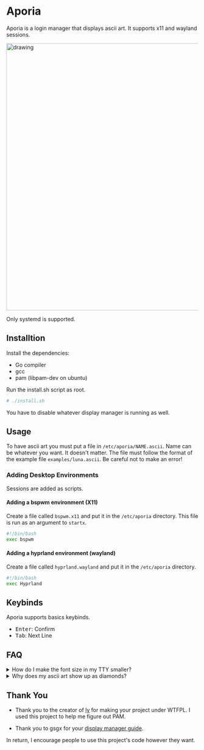 # Aporia

Aporia is a login manager that displays ascii art. It supports x11 and wayland sessions.

<img src="https://github.com/Lunarmagpie/aporia/assets/65521138/3e91ac76-df08-49ea-87f5-98e4c3105058" alt="drawing" width="700"/>

Only systemd is supported.

## Installtion
Install the dependencies:
- Go compiler
- gcc
- pam (libpam-dev on ubuntu)

Run the install.sh script as root.
```sh
# ./install.sh
```

You have to disable whatever display manager is running as well.

## Usage
To have ascii art you must put a file in `/etc/aporia/NAME.ascii`. Name can be whatever you want. It doesn't matter.
The file must follow the format of the example file `examples/luna.ascii`. Be careful not to make an error!

### Adding Desktop Environments
Sessions are added as scripts.

#### Adding a bspwm environment (X11)
Create a file called `bspwm.x11` and put it in the `/etc/aporia` directory.
This file is run as an argument to `startx`.

```sh
#!/bin/bash
exec bspwm
```

#### Adding a hyprland environment (wayland)
Create a file called `hyprland.wayland` and put it in the `/etc/aporia` directory.

```sh
#!/bin/bash
exec Hyprland
```

## Keybinds
Aporia supports basics keybinds.

- <kbd>Enter</kbd>: Confirm
- <kbd>Tab</kbd>: Next Line



## FAQ
<details>
<summary>How do I make the font size in my TTY smaller?</summary><br>

Edit the `FONTSIZE` variable in `/etc/default/console-setup`. I use fontzie
`16x12` on my 1920x1080 computer.
</details>

<details>
<summary>Why does my ascii art show up as diamonds?</summary><br>

The `terminus` font does not support certain braille characters. Using a different ascii art generator will likely
fix your problem.
</details>

## Thank You
- Thank you to the creator of [ly](https://github.com/FairyGlade/ly) for making your project under WTFPL.
I used this project to help me figure out PAM.

- Thank you to gsgx for your [display manager guide](https://gsgx.me/posts/how-to-write-a-display-manager/).

In return, I encourage people to use this project's code however they want.

